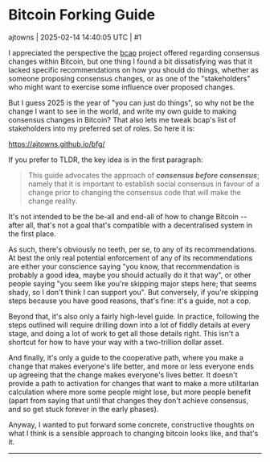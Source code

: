 # Bitcoin Forking Guide

ajtowns | 2025-02-14 14:40:05 UTC | #1

I appreciated the perspective the [bcap](https://github.com/bitcoin-cap/bcap) project offered regarding consensus changes within Bitcoin, but one thing I found a bit dissatisfying was that it lacked specific recommendations on how you should do things, whether as someone proposing consensus changes, or as one of the "stakeholders" who might want to exercise some influence over proposed changes.

But I guess 2025 is the year of "you can just do things", so why not be the change I want to see in the world, and write my own guide to making consensus changes in Bitcoin? That also lets me tweak bcap's list of stakeholders into my preferred set of roles. So here it is:

https://ajtowns.github.io/bfg/

If you prefer to TLDR, the key idea is in the first paragraph:

> This guide advocates the approach of ***consensus before consensus***;
namely that it is important to establish social consensus in favour
of a change prior to changing the consensus code that will make the
change reality.

It's not intended to be the be-all and end-all of how to change Bitcoin -- after all, that's not a goal that's compatible with a decentralised system in the first place.

As such, there's obviously no teeth, per se, to any of its recommendations. At best the only real potential enforcement of any of its recommendations are either your conscience saying "you know, that recommendation is probably a good idea, maybe you should actually do it that way", or other people saying "you seem like you're skipping major steps here; that seems shady, so I don't think I can support you". But conversely, if you're skipping steps because you have good reasons, that's fine: it's a guide, not a cop.

Beyond that, it's also only a fairly high-level guide. In practice, following the steps outlined will require drilling down into a lot of fiddly details at every stage, and doing a lot of work to get all those details right. This isn't a shortcut for how to have your way with a two-trillion dollar asset.

And finally, it's only a guide to the cooperative path, where you make a change that makes everyone's life better, and more or less everyone ends up agreeing that the change makes everyone's lives better. It doesn't provide a path to activation for changes that want to make a more utilitarian calculation where more some people might lose, but more people benefit (apart from saying that until that changes they don't achieve consensus, and so get stuck forever in the early phases).

Anyway, I wanted to put forward some concrete, constructive thoughts on what I think is a sensible approach to changing bitcoin looks like, and that's it.

-------------------------

